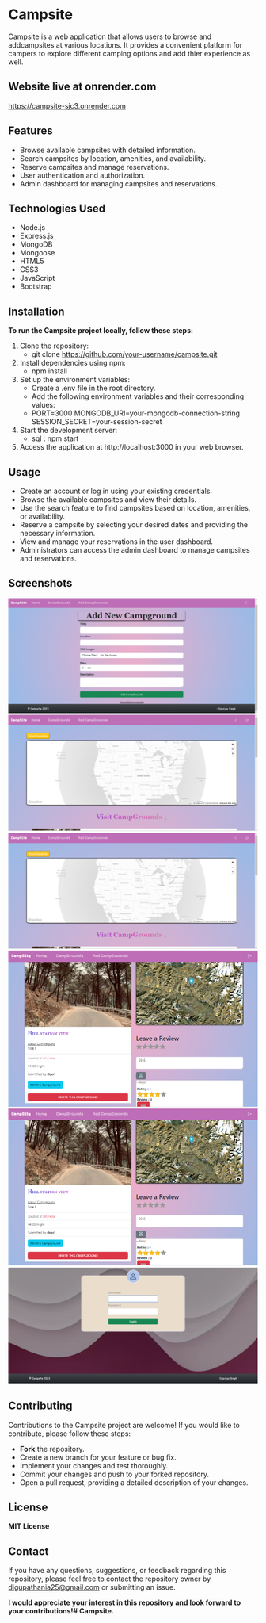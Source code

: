 # Campsite 
Campsite is a web application that allows users to browse and addcampsites at various locations.
It provides a convenient platform for campers to explore different camping options and add thier experience as well.

## Website live at onrender.com
https://campsite-sjc3.onrender.com

## Features ##
- Browse available campsites with detailed information.
- Search campsites by location, amenities, and availability.
- Reserve campsites and manage reservations.
- User authentication and authorization.
- Admin dashboard for managing campsites and reservations.

## Technologies Used
- Node.js
- Express.js
- MongoDB
- Mongoose
- HTML5
- CSS3
- JavaScript
- Bootstrap

## Installation
**To run the Campsite project locally, follow these steps:**

1. Clone the repository:
   - git clone https://github.com/your-username/campsite.git
2. Install dependencies using npm:
   - npm install
3. Set up the environment variables:
   - Create a .env file in the root directory.
   - Add the following environment variables and their corresponding values:
   - PORT=3000
     MONGODB_URI=your-mongodb-connection-string
     SESSION_SECRET=your-session-secret
4. Start the development server:
   - sql : npm start
5. Access the application at http://localhost:3000 in your web browser.

## Usage
- Create an account or log in using your existing credentials.
- Browse the available campsites and view their details.
- Use the search feature to find campsites based on location, amenities, or availability.
- Reserve a campsite by selecting your desired dates and providing the necessary information.
- View and manage your reservations in the user dashboard.
- Administrators can access the admin dashboard to manage campsites and reservations.

## Screenshots
![Add new Campground](https://github.com/digvijay2003/Campsite/blob/main/Campsite_pics/Add%20new%20campground.png)
![Campground](https://github.com/digvijay2003/Campsite/blob/main/Campsite_pics/Campground.png)
![Edit Campground](https://github.com/digvijay2003/Campsite/blob/main/Campsite_pics/Campground.png)
![Show Campground](https://github.com/digvijay2003/Campsite/blob/main/Campsite_pics/View%20Campground.png)
![Home](https://github.com/digvijay2003/Campsite/blob/main/Campsite_pics/View%20Campground.png)
![Login](https://github.com/digvijay2003/Campsite/blob/main/Campsite_pics/login.png)

## Contributing
Contributions to the Campsite project are welcome! If you would like to contribute, please follow these steps:

- **Fork** the repository.
- Create a new branch for your feature or bug fix.
- Implement your changes and test thoroughly.
- Commit your changes and push to your forked repository.
- Open a pull request, providing a detailed description of your changes.

## License
**MIT License**

## Contact
If you have any questions, suggestions, or feedback regarding this repository, please feel free to contact the repository owner by digupathania25@gmail.com or submitting an issue.

**I would appreciate your interest in this repository and look forward to your contributions!# Campsite.**
